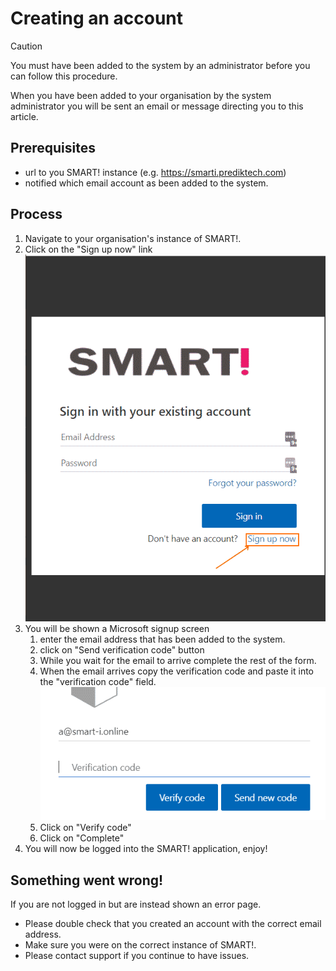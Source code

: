 # Creating an account
> [!CAUTION]
> You must have been added to the system by an administrator before you can follow this procedure.

When you have been added to your organisation by the system administrator you will be sent an email or message directing you to this article.

## Prerequisites 
- url to you SMART! instance (e.g. https://smarti.prediktech.com)
- notified which email account as been added to the system.

## Process
1. Navigate to your organisation's instance of SMART!.
1. Click on the "Sign up now" link ![Image](/docs/assets/screenshots/createAccount/login.png)  
1. You will be shown a Microsoft signup screen
    1. enter the email address that has been added to the system.
    1. click on "Send verification code" button
    1. While you wait for the email to arrive complete the rest of the form.
    1. When the email arrives copy the verification code and paste it into the "verification code" field. ![Image](/docs/assets/screenshots/createAccount/verify-code.png)
    1. Click on "Verify code"
    1. Click on "Complete"
1. You will now be logged into the SMART! application, enjoy!

## Something went wrong!
If you are not logged in but are instead shown an error page. 
- Please double check that you created an account with the correct email address. 
- Make sure you were on the correct instance of SMART!.
- Please contact support if you continue to have issues. 